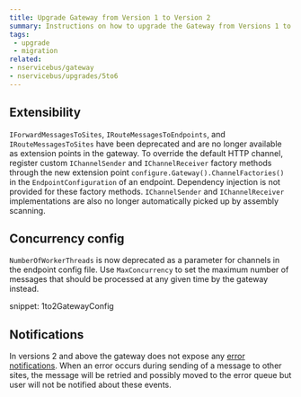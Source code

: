 ```yaml
---
title: Upgrade Gateway from Version 1 to Version 2
summary: Instructions on how to upgrade the Gateway from Versions 1 to 2
tags:
 - upgrade
 - migration
related:
- nservicebus/gateway
- nservicebus/upgrades/5to6
---
```


## Extensibility

`IForwardMessagesToSites`, `IRouteMessagesToEndpoints`, and `IRouteMessagesToSites` have been deprecated and are no longer available as extension points in the gateway. To override the default HTTP channel, register custom `IChannelSender` and `IChannelReceiver` factory methods through the new extension point `configure.Gateway().ChannelFactories()` in the `EndpointConfiguration` of an endpoint. Dependency injection is not provided for these factory methods. `IChannelSender` and `IChannelReceiver` implementations are also no longer automatically picked up by assembly scanning.


## Concurrency config

`NumberOfWorkerThreads` is now deprecated as a parameter for channels in the endpoint config file. Use `MaxConcurrency` to set the maximum number of messages that should be processed at any given time by the gateway instead.

snippet: 1to2GatewayConfig


## Notifications

In versions 2 and above the gateway does not expose any [error notifications](/nservicebus/errors/subscribing-to-error-notifications.md). When an error occurs during sending of a message to other sites, the message will be retried and possibly moved to the error queue but user will not be notified about these events.
